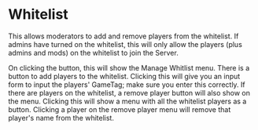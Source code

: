 # Whitelist
This allows moderators to add and remove players from the whitelist. If admins have turned on the whitelist, this will only allow the players (plus admins and mods) on the whitelist to join the Server.

On clicking the button, this will show the Manage Whitlist menu. There is a button to add players to the whitelist. Clicking this will give you an input form to input the players' GameTag; make sure you enter this correctly.  If there are players on the whitelist, a remove player button will also show on the menu. Clicking this will show a menu with all the whitelist players as a button. Clicking a player on the remove player menu will remove that player's name from the whitelist.
